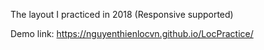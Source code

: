 The layout I practiced in 2018
(Responsive supported)

Demo link: https://nguyenthienlocvn.github.io/LocPractice/

